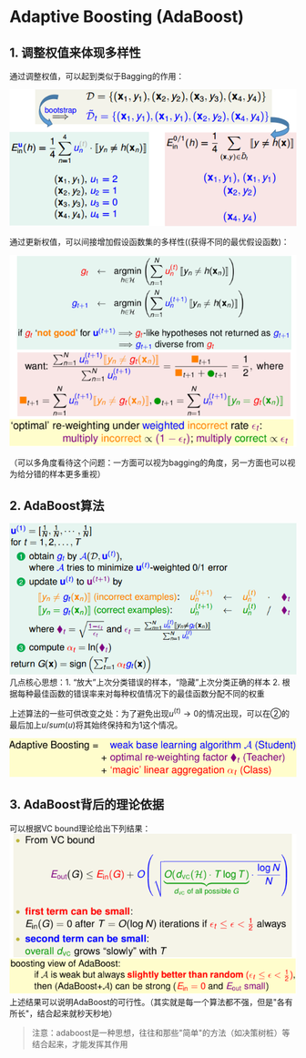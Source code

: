 # Adaptive Boosting (AdaBoost)

## 1. 调整权值来体现多样性

通过调整权值，可以起到类似于Bagging的作用：

![](png/ada1.png)

通过更新权值，可以间接增加假设函数集的多样性((获得不同的最优假设函数)：

![](png/ada2.png)

（可以多角度看待这个问题：一方面可以视为bagging的角度，另一方面也可以视为给分错的样本更多重视）

## 2. AdaBoost算法

![](png/ada3.png)
几点核心思想：1. “放大”上次分类错误的样本，“隐藏”上次分类正确的样本 2. 根据每种最佳函数的错误率来对每种权值情况下的最佳函数分配不同的权重 

上述算法的一些可供改变之处：为了避免出现$u^{(t)}\to0$的情况出现，可以在②的最后加上$u/sum(u)$将其始终保持和为1这个情况。

![](png/ada5.png)

## 3. AdaBoost背后的理论依据

可以根据VC bound理论给出下列结果：
![](png/ada4.png)
上述结果可以说明AdaBoost的可行性。（其实就是每一个算法都不强，但是"各有所长"，结合起来就秒天秒地）

> 注意：adaboost是一种思想，往往和那些"简单"的方法（如决策树桩）等结合起来，才能发挥其作用

